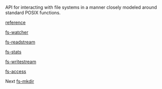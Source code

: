 API for interacting with file systems in a manner closely modeled around
standard POSIX functions.

[reference](https://nodejs.org/dist/latest-v10.x/docs/api/fs.html)

[fs-watcher](https://nodejs.org/dist/latest-v10.x/docs/api/fs.html#fs_class_fs_fswatcher)

[fs-readstream](https://nodejs.org/dist/latest-v10.x/docs/api/fs.html#fs_class_fs_readstream)

[fs-stats](https://nodejs.org/dist/latest-v10.x/docs/api/fs.html#fs_class_fs_readstream)

[fs-writestream](https://nodejs.org/dist/latest-v10.x/docs/api/fs.html#fs_class_fs_writestream)

[fs-access](https://nodejs.org/dist/latest-v10.x/docs/api/fs.html#fs_fs_access_path_mode_callback)

Next 
[fs-mkdir](https://nodejs.org/dist/latest-v10.x/docs/api/fs.html#fs_fs_mkdir_path_mode_callback)